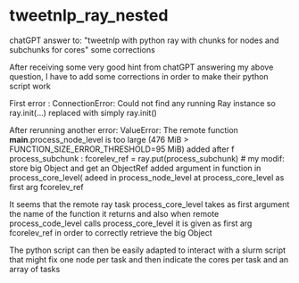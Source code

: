 # tweetnlp_ray_nested
chatGPT answer to: "tweetnlp with python ray with chunks for nodes and subchunks for cores" some corrections

After receiving some very good hint from chatGPT answering my above question, I have to add some corrections
in order to make their python script work

First error : ConnectionError: Could not find any running Ray instance so ray.init(...) replaced with simply ray.init()

After rerunning another error: ValueError: The remote function __main__.process_node_level is too large (476 MiB > FUNCTION_SIZE_ERROR_THRESHOLD=95 MiB)
added after f process_subchunk : fcorelev_ref = ray.put(process_subchunk) # my modif: store big Object and get an ObjectRef
added argument in function in process_core_level(
adeed in process_node_level at process_core_level as first arg fcorelev_ref

It seems that the remote ray task process_core_level takes as first argument the name of the function it returns
and also when remote process_code_level calls process_core_level it is given as first arg fcorelev_ref in order to correctly retrieve the big Object

The python script can then be easily adapted to interact with a slurm script that might fix one node per task and then indicate the cores per task and an array of tasks
